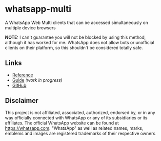 # whatsapp-multi
A WhatsApp Web Multi clients that can be accessed simultaneously on multiple device browsers

**NOTE:** I can't guarantee you will not be blocked by using this method, although it has worked for me. WhatsApp does not allow bots or unofficial clients on their platform, so this shouldn't be considered totally safe.

## Links

* [Reference](https://pedroslopez.me/whatsapp-web.js)
* [Guide](https://waguide.pedroslopez.me/) _(work in progress)_
* [GitHub](https://github.com/pedroslopez/whatsapp-web.js)

## Disclaimer
This project is not affiliated, associated, authorized, endorsed by, or in any way officially connected with WhatsApp or any of its subsidiaries or its affiliates. The official WhatsApp website can be found at https://whatsapp.com. "WhatsApp" as well as related names, marks, emblems and images are registered trademarks of their respective owners.